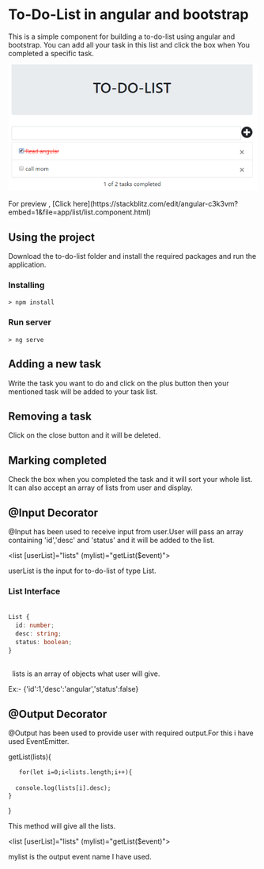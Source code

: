 # To-Do-List in angular and bootstrap
This is a simple component for building a to-do-list using angular and bootstrap. You can add all your task in this list and click the box when You completed a specific task.

<p align="center">
    <img  alt="To-Do-List" src="img/todoimg.png" class="img-responsive">
</p>
For preview , [Click here](https://stackblitz.com/edit/angular-c3k3vm?embed=1&file=app/list/list.component.html)


## Using the project

Download the to-do-list folder and install the required packages and run the application. 

### Installing

```
> npm install
```

### Run server

```
> ng serve
```


## Adding a new task
Write the task you want to do and click on the plus button then your mentioned task will be added to your task list. 

## Removing a task 
Click on the close button and it will be deleted. 

## Marking completed
Check the box when you completed the task and it will sort your whole list. It can also accept an array of lists from user and display. 
 

## @Input Decorator
 
@Input has been used to receive input from user.User will pass an array containing 'id','desc' and 'status' and it will be added to the list.

  <list [userList]="lists" (mylist)="getList($event)"></list>
  
  userList is the input for to-do-list of type List.
  
  ### List Interface

```typescript

List {
  id: number;
  desc: string;
  status: boolean;
}
  
```  
  
  lists is an array of objects what user will give.
  
  
  Ex:-
  {'id':1,'desc':'angular','status':false}
  
## @Output Decorator

@Output has been used to provide user with required output.For this i have used EventEmitter.

getList(lists){

       for(let i=0;i<lists.length;i++){
       
      console.log(lists[i].desc);
    }
   
  }
  
 
 This method will give all the lists.
  
  <list [userList]="lists" (mylist)="getList($event)"></list>
  
  
  mylist is the output event name I have used.

